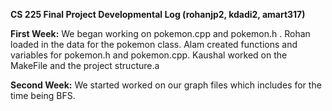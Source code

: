 **CS 225 Final Project Developmental Log (rohanjp2, kdadi2, amart317)**

**First Week:**
We began working on pokemon.cpp and pokemon.h . Rohan loaded in the data for the pokemon class. Alam created functions and variables for pokemon.h and pokemon.cpp. Kaushal worked on the MakeFile and the project structure.a

**Second Week:**
We started worked on our graph files which includes for the time being BFS. 


